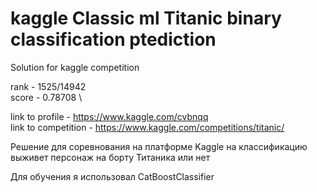 # kaggle Classic ml Titanic binary classification ptediction 
Solution for kaggle competition

rank - 1525/14942 \
score - 0.78708 \ 

link to profile - https://www.kaggle.com/cvbnqq \
link to competition - https://www.kaggle.com/competitions/titanic/

Решение для соревнования на платформе Kaggle на классификацию выживет персонаж на борту Титаника или нет

Для обучения я использовал CatBoostClassifier 
